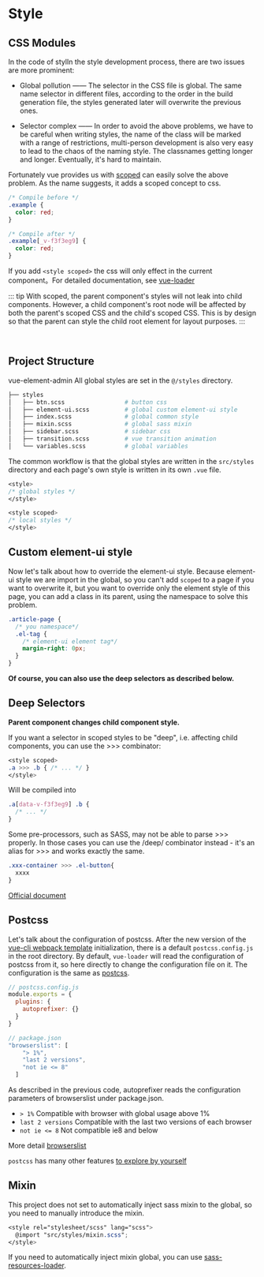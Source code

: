 # Style

## CSS Modules

In the code of stylIn the style development process, there are two issues are more prominent:

- Global pollution —— The selector in the CSS file is global. The same name selector in different files, according to the order in the build generation file, the styles generated later will overwrite the previous ones.

- Selector complex —— In order to avoid the above problems, we have to be careful when writing styles, the name of the class will be marked with a range of restrictions, multi-person development is also very easy to lead to the chaos of the naming style. The classnames getting longer and longer. Eventually, it's hard to maintain.

Fortunately vue provides us with [scoped](https://vue-loader.vuejs.org/guide/scoped-css.html#mixing-local-and-global-styles) can easily solve the above problem. As the name suggests, it adds a scoped concept to css.

```css
/* Compile before */
.example {
  color: red;
}

/* Compile after */
.example[_v-f3f3eg9] {
  color: red;
}
```

If you add `<style scoped>` the css will only effect in the current component。For detailed documentation, see [vue-loader](https://vue-loader.vuejs.org/guide/scoped-css.html#mixing-local-and-global-styles)

::: tip
With scoped, the parent component's styles will not leak into child components. However, a child component's root node will be affected by both the parent's scoped CSS and the child's scoped CSS. This is by design so that the parent can style the child root element for layout purposes.
:::

<br/>

## Project Structure

vue-element-admin All global styles are set in the `@/styles` directory.

```bash
├── styles
│   ├── btn.scss                 # button css
│   ├── element-ui.scss          # global custom element-ui style
│   ├── index.scss               # global common style
│   ├── mixin.scss               # global sass mixin
│   ├── sidebar.scss             # sidebar css
│   ├── transition.scss          # vue transition animation
│   └── variables.scss           # global variables
```

The common workflow is that the global styles are written in the `src/styles` directory and each page's own style is written in its own `.vue` file.

```css
<style>
/* global styles */
</style>

<style scoped>
/* local styles */
</style>
```

## Custom element-ui style

Now let's talk about how to override the element-ui style. Because element-ui style we are import in the global, so you can't add `scoped` to a page if you want to overwrite it, but you want to override only the element style of this page, you can add a class in its parent, using the namespace to solve this problem.

```css
.article-page {
  /* you namespace*/
  .el-tag {
    /* element-ui element tag*/
    margin-right: 0px;
  }
}
```

**Of course, you can also use the deep selectors as described below.**

## Deep Selectors

**Parent component changes child component style.**

If you want a selector in scoped styles to be "deep", i.e. affecting child components, you can use the >>> combinator:

```css
<style scoped>
.a >>> .b { /* ... */ }
</style>
```

Will be compiled into

```css
.a[data-v-f3f3eg9] .b {
  /* ... */
}
```

Some pre-processors, such as SASS, may not be able to parse >>> properly. In those cases you can use the /deep/ combinator instead - it's an alias for >>> and works exactly the same.

```css
.xxx-container >>> .el-button{
  xxxx
}
```

[Official document](https://vue-loader.vuejs.org/en/features/scoped-css.html)

## Postcss

Let's talk about the configuration of postcss. After the new version of the [vue-cli webpack template](https://github.com/vuejs-templates/webpack) initialization, there is a default `postcss.config.js` in the root directory. By default, `vue-loader` will read the configuration of postcss from it, so here directly to change the configuration file on it. The configuration is the same as [postcss](https://github.com/postcss/postcss).

```javascript
// postcss.config.js
module.exports = {
  plugins: {
    autoprefixer: {}
  }
}

// package.json
"browserslist": [
    "> 1%",
    "last 2 versions",
    "not ie <= 8"
  ]
```

As described in the previous code, autoprefixer reads the configuration parameters of browserslist under package.json.

- `> 1%` Compatible with browser with global usage above 1%
- `last 2 versions` Compatible with the last two versions of each browser
- `not ie <= 8` Not compatible ie8 and below

More detail [browserslist](https://github.com/ai/browserslist)

`postcss` has many other features [to explore by yourself](https://www.postcss.parts/)

## Mixin

This project does not set to automatically inject sass mixin to the global, so you need to manually introduce the mixin.

```scss
<style rel="stylesheet/scss" lang="scss">
  @import "src/styles/mixin.scss";
</style>
```

If you need to automatically inject mixin global, you can use
[sass-resources-loader](https://github.com/shakacode/sass-resources-loader).
